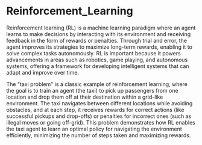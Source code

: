 # Reinforcement_Learning

Reinforcement learning (RL) is a machine learning paradigm where an agent learns to make decisions by interacting with its environment and receiving feedback in the form of rewards or penalties. Through trial and error, the agent improves its strategies to maximize long-term rewards, enabling it to solve complex tasks autonomously. RL is important because it powers advancements in areas such as robotics, game playing, and autonomous systems, offering a framework for developing intelligent systems that can adapt and improve over time.

The "taxi problem" is a classic example of reinforcement learning, where the goal is to train an agent (the taxi) to pick up passengers from one location and drop them off at their destination within a grid-like environment. The taxi navigates between different locations while avoiding obstacles, and at each step, it receives rewards for correct actions (like successful pickups and drop-offs) or penalties for incorrect ones (such as illegal moves or going off-grid). This problem demonstrates how RL enables the taxi agent to learn an optimal policy for navigating the environment efficiently, minimizing the number of steps taken and maximizing rewards.












